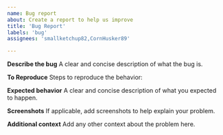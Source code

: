 ```yaml
---
name: Bug report
about: Create a report to help us improve
title: 'Bug Report'
labels: 'bug'
assignees: 'smallketchup82,CornHusker89'

---
```


**Describe the bug**
A clear and concise description of what the bug is.

**To Reproduce**
Steps to reproduce the behavior:

**Expected behavior**
A clear and concise description of what you expected to happen.

**Screenshots**
If applicable, add screenshots to help explain your problem.

**Additional context**
Add any other context about the problem here.
